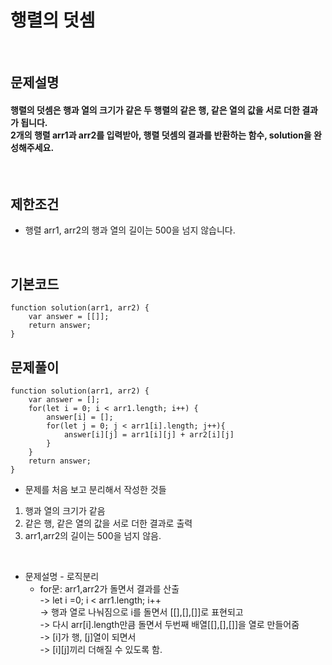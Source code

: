 # 행렬의 덧셈
<br>

## 문제설명
#### 행렬의 덧셈은 행과 열의 크기가 같은 두 행렬의 같은 행, 같은 열의 값을 서로 더한 결과가 됩니다. <br>2개의 행렬 arr1과 arr2를 입력받아, 행렬 덧셈의 결과를 반환하는 함수, solution을 완성해주세요.

<br>

## 제한조건
* 행렬 arr1, arr2의 행과 열의 길이는 500을 넘지 않습니다.
<br>


## 기본코드
```
function solution(arr1, arr2) {
    var answer = [[]];
    return answer;
}
```


## 문제풀이
```
function solution(arr1, arr2) {
    var answer = [];
    for(let i = 0; i < arr1.length; i++) {
        answer[i] = [];
        for(let j = 0; j < arr1[i].length; j++){
            answer[i][j] = arr1[i][j] + arr2[i][j]
        }
    }
    return answer;
}
```
* 문제를 처음 보고 분리해서 작성한 것들
1. 행과 열의 크기가 같음
2. 같은 행, 같은 열의 값을 서로 더한 결과로 출력
3. arr1,arr2의 길이는 500을 넘지 않음.

<br>

* 문제설명 - 로직분리
  + for문: arr1,arr2가 돌면서 결과를 산출
<br> -> let i =0; i < arr1.length; i++
<br> -> 행과 열로 나눠짐으로 i를 돌면서 [[],[],[]]로 표현되고 
<br> -> 다시 arr[i].length만큼 돌면서 두번째 배열[[],[],[]]을 열로 만들어줌
<br> -> [i]가 행, [j]열이 되면서
<br> -> [i][j]끼리 더해질 수 있도록 함.